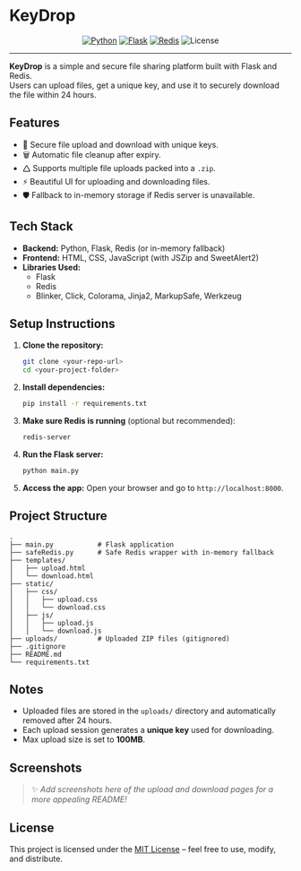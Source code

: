 # KeyDrop

<p align="center">
  <a href="https://www.python.org/"><img src="https://img.shields.io/badge/Python-3.10+-blue.svg" alt="Python"></a>
  <a href="https://flask.palletsprojects.com/"><img src="https://img.shields.io/badge/Flask-3.1-orange.svg" alt="Flask"></a>
  <a href="https://redis.io/"><img src="https://img.shields.io/badge/Redis-5.2-red.svg" alt="Redis"></a>
  <img src="https://img.shields.io/badge/License-MIT-green.svg" alt="License">
</p>

---

**KeyDrop** is a simple and secure file sharing platform built with Flask and Redis.  
Users can upload files, get a unique key, and use it to securely download the file within 24 hours.

## Features

- 🔐 Secure file upload and download with unique keys.
- 🗑️ Automatic file cleanup after expiry.
- 🛆 Supports multiple file uploads packed into a `.zip`.
- ⚡ Beautiful UI for uploading and downloading files.
- 🛡️ Fallback to in-memory storage if Redis server is unavailable.

## Tech Stack

- **Backend:** Python, Flask, Redis (or in-memory fallback)
- **Frontend:** HTML, CSS, JavaScript (with JSZip and SweetAlert2)
- **Libraries Used:**
  - Flask
  - Redis
  - Blinker, Click, Colorama, Jinja2, MarkupSafe, Werkzeug

## Setup Instructions

1. **Clone the repository:**
   ```bash
   git clone <your-repo-url>
   cd <your-project-folder>
   ```

2. **Install dependencies:**
   ```bash
   pip install -r requirements.txt
   ```

3. **Make sure Redis is running** (optional but recommended):
   ```bash
   redis-server
   ```

4. **Run the Flask server:**
   ```bash
   python main.py
   ```

5. **Access the app:**
   Open your browser and go to `http://localhost:8000`.

## Project Structure

```
.
├── main.py           # Flask application
├── safeRedis.py      # Safe Redis wrapper with in-memory fallback
├── templates/
│   ├── upload.html
│   └── download.html
├── static/
│   ├── css/
│   │   ├── upload.css
│   │   └── download.css
│   ├── js/
│   │   ├── upload.js
│   │   └── download.js
├── uploads/          # Uploaded ZIP files (gitignored)
├── .gitignore
├── README.md
└── requirements.txt
```

## Notes

- Uploaded files are stored in the `uploads/` directory and automatically removed after 24 hours.
- Each upload session generates a **unique key** used for downloading.
- Max upload size is set to **100MB**.

## Screenshots

> ✨ *Add screenshots here of the upload and download pages for a more appealing README!*

## License

This project is licensed under the [MIT License](LICENSE) – feel free to use, modify, and distribute.


